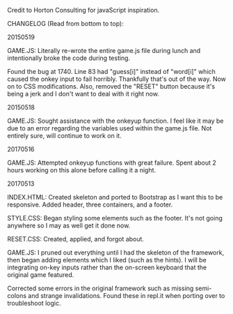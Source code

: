 Credit to Horton Consulting for javaScript inspiration.

CHANGELOG (Read from bottom to top):

20150519

GAME.JS: Literally re-wrote the entire game.js file during lunch and intentionally broke the code during testing.

Found the bug at 1740. Line 83 had "guess[i]" instead of "word[i]" which caused the onkey input to fail horribly. Thankfully that's out of the way. Now on to CSS modifications. Also, removed the "RESET" button because it's being a jerk and I don't want to deal with it right now.

20150518

GAME.JS: Sought assistance with the onkeyup function. I feel like it may be due to an error regarding the variables used within the game.js file. Not entirely sure, will continue to work on it.

20170516

GAME.JS: Attempted onkeyup functions with great failure. Spent about 2 hours working on this alone before calling it a night.

20170513

INDEX.HTML: Created skeleton and ported to Bootstrap as I want this to be responsive. Added header, three containers, and a footer.

STYLE.CSS: Began styling some elements such as the footer. It's not going anywhere so I may as well get it done now.

RESET.CSS: Created, applied, and forgot about.

GAME.JS: I pruned out everything until I had the skeleton of the framework, then began adding elements which I liked (such as the hints). I will be integrating on-key inputs rather than the on-screen keyboard that the original game featured.

Corrected some errors in the original framework such as missing semi-colons and strange invalidations. Found these in repl.it when porting over to troubleshoot logic.